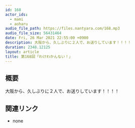 ```yaml
---
id: 168
actor_ids:
  - mami
  - aoharu
audio_file_path: https://files.nantyara.com/168.mp3
audio_file_size: 56431464
date: Fri, 26 Mar 2021 22:55:00 +0900
description: 大阪から、久しぶりに２人で、お送りしています！！！！
duration: 2348.12125
layout: article
title: 第168回「わけわかんない！」
---
```

## 概要

大阪から、久しぶりに２人で、お送りしています！！！！

## 関連リンク

* none
